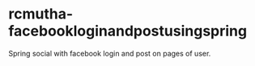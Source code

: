 # rcmutha-facebookloginandpostusingspring
Spring social with facebook login and post on pages of user.
